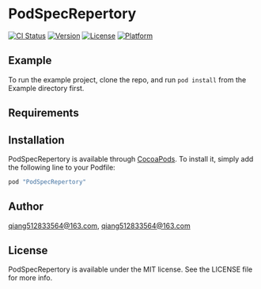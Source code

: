 # PodSpecRepertory

[![CI Status](http://img.shields.io/travis/qiang512833564@163.com/PodSpecRepertory.svg?style=flat)](https://travis-ci.org/qiang512833564@163.com/PodSpecRepertory)
[![Version](https://img.shields.io/cocoapods/v/PodSpecRepertory.svg?style=flat)](http://cocoapods.org/pods/PodSpecRepertory)
[![License](https://img.shields.io/cocoapods/l/PodSpecRepertory.svg?style=flat)](http://cocoapods.org/pods/PodSpecRepertory)
[![Platform](https://img.shields.io/cocoapods/p/PodSpecRepertory.svg?style=flat)](http://cocoapods.org/pods/PodSpecRepertory)

## Example

To run the example project, clone the repo, and run `pod install` from the Example directory first.

## Requirements

## Installation

PodSpecRepertory is available through [CocoaPods](http://cocoapods.org). To install
it, simply add the following line to your Podfile:

```ruby
pod "PodSpecRepertory"
```

## Author

qiang512833564@163.com, qiang512833564@163.com

## License

PodSpecRepertory is available under the MIT license. See the LICENSE file for more info.

